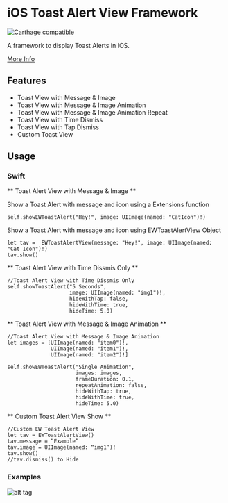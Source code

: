 # iOS Toast Alert View Framework

[![Carthage compatible](https://img.shields.io/badge/Carthage-compatible-4BC51D.svg?style=flat)](https://github.com/Carthage/Carthage)

A framework to display Toast Alerts in IOS.

[More Info](http://www.estamp.co/ios-toast-view/)


## Features

* Toast View with Message & Image
* Toast View with Message & Image Animation
* Toast View with Message & Image Animation Repeat
* Toast View with Time Dismiss
* Toast View with Tap Dismiss
* Custom Toast View

## Usage

### Swift
** Toast Alert View with Message & Image **

Show a Toast Alert with message and icon using a Extensions function
```
self.showEWToastAlert("Hey!", image: UIImage(named: "CatIcon")!)
```
Show a Toast Alert with message and icon using EWToastAlertView Object
```
let tav =  EWToastAlertView(message: "Hey!", image: UIImage(named: "Cat Icon")!)
tav.show()
```

** Toast Alert View with Time Dissmis Only **

```
//Toast Alert View with Time Dissmis Only
self.showToastAlert("5 Seconds",
                    image: UIImage(named: "img1")!,
                    hideWithTap: false,
                    hideWithTime: true,
                    hideTime: 5.0)
```

** Toast Alert View with Message & Image Animation **

```
//Toast Alert View with Message & Image Animation
let images = [UIImage(named: "item0")!,
              UIImage(named: "item1")!,
              UIImage(named: "item2")!]

self.showEWToastAlert("Single Animation",
                      images: images,
                      frameDuration: 0.1,
                      repeatAnimation: false,
                      hideWithTap: true,
                      hideWithTime: true,
                      hideTime: 5.0)
```

** Custom Toast Alert View Show **

```
//Custom EW Toast Alert View
let tav = EWToastAlertView()
tav.message = “Example”
tav.image = UIImage(named: “img1”)!
tav.show()
//tav.dismiss() to Hide
```

### Examples
![alt tag](http://static1.squarespace.com/static/543c2e48e4b07dd5493ff4a1/55d24661e4b09a7ab6e1c851/57d876d42e69cff710a6ea7c/1473803992838/Simulator+Screen+Shot+Sep+13%2C+2016%2C+3.59.38+PM.png)

